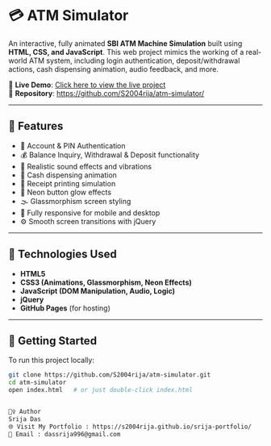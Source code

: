 # 💳 ATM Simulator

An interactive, fully animated **SBI ATM Machine Simulation** built using **HTML, CSS, and JavaScript**. This web project mimics the working of a real-world ATM system, including login authentication, deposit/withdrawal actions, cash dispensing animation, audio feedback, and more.

🔗 **Live Demo**: [Click here to view the live project](https://s2004rija.github.io/atm-simulator/)  
📁 **Repository**: https://github.com/S2004rija/atm-simulator/

---

## 🧩 Features

- 🔐 Account & PIN Authentication
- 💰 Balance Inquiry, Withdrawal & Deposit functionality
- 🎵 Realistic sound effects and vibrations
- 💸 Cash dispensing animation
- 🧾 Receipt printing simulation
- 🌌 Neon button glow effects
- 🌫️ Glassmorphism screen styling
- 📱 Fully responsive for mobile and desktop
- ⚙️ Smooth screen transitions with jQuery

---

## 🚀 Technologies Used

- **HTML5**  
- **CSS3 (Animations, Glassmorphism, Neon Effects)**  
- **JavaScript (DOM Manipulation, Audio, Logic)**  
- **jQuery**  
- **GitHub Pages** (for hosting)

---

## 🏁 Getting Started

To run this project locally:

```bash
git clone https://github.com/S2004rija/atm-simulator.git
cd atm-simulator
open index.html   # or just double-click index.html


🙋‍♀️ Author
Srija Das
🌐 Visit My Portfolio : https://s2004rija.github.io/srija-portfolio/
📧 Email : dassrija996@gmail.com
